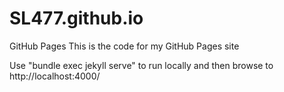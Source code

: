 # SL477.github.io
GitHub Pages
This is the code for my GitHub Pages site

Use "bundle exec jekyll serve" to run locally and then browse to http://localhost:4000/